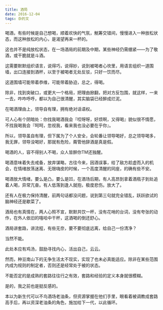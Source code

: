 ```yaml
---
title: 酒局
date: 2016-12-04
tags: 杂的文
---
```



喝酒，有些时候是自己想喝，顺着欢快的气氛，觥筹交错间，慢慢进入一种放松状态，而这种放松的内心，是渴望再来一杯的。

这也并不是纯放松状态，在一场酒局的前期及中期，某些神经仍需绷紧——为了敬酒，或干脆就是斗酒。

这需要默默组织语言，说得巧，说得妙，说到被喝者心坎里，用语言组织一道围墙，出口连接到酒杯，以至于被喝者无处反驳，只好一饮而尽。

这道围墙可能带着恭维，可能带着胁迫，总之，得喝。

除非，找到突破口，或更大一个格局，把理由掀翻，把对方反包围，就这样，一来一去，咋咋呼呼，都以为自己很清醒，其实脑袋已经醉成烂泥。

在喝酒理由上，领导自有理，拥有绝对话语权。

可人心有个阴暗处：你找我喝酒我会『哎呀呀，好烦啊，又得喝』貌似很不情愿，不找我喝我会『呵呵，忽视我，看来我也没必要在乎你』。

所以，领导虽自有理，但下属为了个人安全，会轮番让领导喝好，总之领导喝多，我无罪，领导没喝好，那就有危险，甭管他辞酒是真是假。

喝酒的人，容不得别人不喝，众人皆醉你TM还独醒。

喝酒意味着失去戒备，放弃谋略，古往今来，因酒误事，给了敌方趁虚而入的机会，在情绪放荡迷离、无限嗨皮的时候，一个高度清醒的同座，的确有些不安。

喝酒放大情绪，要么是凸，要么是凹，在酒场后期，有人高昂到拿着酒瓶子到处追着人喝，异常亢奋。有人低落到逢人就抱，极度悲伤。放大了。

还有人在极力保持清醒，前两句话都没问题，说到第三句就完全错乱，跃跃欲试的脑神经还是歇菜了。

酒局也有真情在，两人心照不宣，默默共饮一杯，没有花哨的台词，没有夸张的动作，在外人依旧的嘻哈中干杯，这酒喝的倒还舒心。

酒局讲套路，讲流程，有些无奈，要不要彻底远离，给自己一份清净？

当然不能。

此处本应有鸡汤，鼓励寻找内心，活出自己，云云。

然而，种豆南山下的无争生活太不现实，实现了也未必真能适应。除非在某些范围内成为规则的制定者，否则还是经常处于被的状态。

不能否定的是成熟的套路往往行之有效，套路和经验的定义本身就很模糊。

是的，我之前也是挺反感的。



本以为新生代可以不鸟酒场老油条，但资源掌握在他们手里，眼看着被调教成套路高手后，再以资深老油条的角色，施加给下一代，以此循环。 
